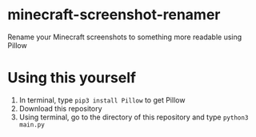 # minecraft-screenshot-renamer
Rename your Minecraft screenshots to something more readable using Pillow

# Using this yourself
1. In terminal, type `pip3 install Pillow` to get Pillow
2. Download this repository
3. Using terminal, go to the directory of this repository and type `python3 main.py`
